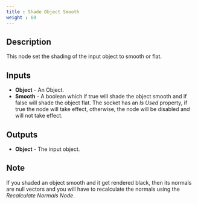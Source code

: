 ```yaml
---
title : Shade Object Smooth
weight : 60
---
```


## Description

This node set the shading of the input object to smooth or flat.

## Inputs

- **Object** - An Object.
- **Smooth** - A boolean which if true will shade the object smooth and if false
  will shade the object flat. The socket has an *Is Used* property, if true the
  node will take effect, otherwise, the node will be disabled and will not take
  effect.

## Outputs

- **Object** - The input object.

## Note

If you shaded an object smooth and it get rendered black, then its
normals are null vectors and you will have to recalculate the normals
using the *Recalculate Normals Node*.
